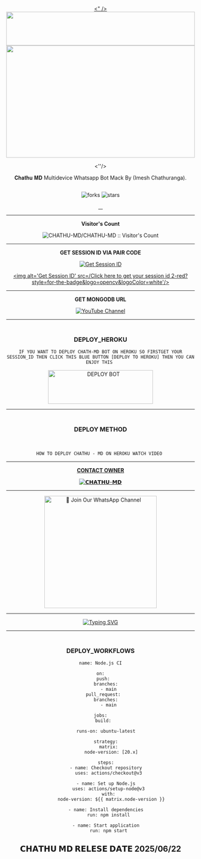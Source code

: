 <div align="center">

 <p align="center">
<a href="https://git.io/typing-svg"><" /></a>


 <img src="" height="90" width="100%">
 <br>
 
<img src="https://i.ibb.co/xScC16P0/SulaMd.jpg" height="300" width="100%">

<br>

<a><''/></a>

𝐂𝐡𝐚𝐭𝐡𝐮 𝐌𝐃 Multidevice Whatsapp Bot Mack By (Imesh Chathuranga).

<a><img src=''/></a>
<br>

![forks]()            ![stars]()

<p align="center">
  <a href="https://github.com/CHATHU-MD/CHATHU-MD">
    <img src="">

  </a>
  <a href="https://github.com/CHATHU-MD/CHATHU-MD">
    <img src="">

  </a>
  <a href="https://github.com/CHATHU-MD/CHATHU-MD">
    <img src="">

  </a>
  <a href="https://github.com/CHATHU-MD/CHATHU-MD">
    <img src="">

  </a>
  </p>
 <hr>
 
 <b>Visitor's Count</b>
 
<p align="center"><img src="" alt="CHATHU-MD/CHATHU-MD :: Visitor's Count" old_src="https://profile-counter.glitch.me/{CHATHU-MD}/count.svg" /></p>
 
<hr>

<b>GET SESSION ID VIA PAIR CODE </b>

<a href='https://chathu-md-j3jq.onrender.com' target="_blank"><img alt='Get Session ID' src='/Click here to get your session id 1-blue?style=for-the-badge&logo=opencv&logoColor=white'/></a>

<a href='https://Chathu-Md web-69ef41909ab5.herokuapp.com/' target="_blank"><img alt='Get Session ID' src=/Click here to get your session id 2-red?style=for-the-badge&logo=opencv&logoColor=white'/></a>

<hr>

<b>GET MONGODB URL</b>
    
<a href="--" target="_blank">
    <img src="" alt="YouTube Channel"></a>
 
<hr>

### <br>   DEPLOY_HEROKU 

`IF YOU WANT TO DEPLOY CHATH-MD BOT ON HEROKU SO FIRSTGET YOUR SESSION_ID THEN CLICK THIS BLUE BUTTON [DEPLOY TO HEROKU] THEN YOU CAN ENJOY THIS `

 
<a href="https://dashboard.heroku.com/new-app?template=https://github.com/CHATHU-MD/SCHATHU-MD" target="blank"><img align="center" src="" alt="DEPLOY BOT" height="90" width="280" /></a>

<hr>

### <br>  DEPLOY METHOD 

<br>

` HOW TO DEPLOY CHATHU - MD ON HEROKU WATCH VIDEO  `

<p align="center">
   <a href="Enter You Yt URl"
    </a>
</p>

<hr>

<b>CONTACT OWNER</b>

[![𝗖𝗛𝗔𝗧𝗛𝗨-𝗠𝗗]()](https://wa.me/+94750893377)

<hr>

<a href="https://whatsapp.com/channel/0029VbAhEfaKLaHnxYcTvb3l"><img src="" alt="📎 Join Our WhatsApp Channel" width="300"></a>

<hr>

 </p>
    <p align="center">
<a href="https://git.io/typing-svg"><img src="https://readme-typing-svg.demolab.com?font=EB+Garamond&weight=800&size=28&duration=4000&pause=1000&random=false&width=435&lines=𝐖𝐄𝐋𝐂𝐎𝐌𝐄+𝐓𝐎+𝗖𝗛𝗔𝗧𝗛𝗨+𝗠𝗗++𝐁𝐎𝐓" alt="Typing SVG" /></a>

<hr>

### <br>   DEPLOY_WORKFLOWS 
```
name: Node.js CI

on:
  push:
    branches:
      - main
  pull_request:
    branches:
      - main

jobs:
  build:

    runs-on: ubuntu-latest

    strategy:
      matrix:
        node-version: [20.x]

    steps:
    - name: Checkout repository
      uses: actions/checkout@v3

    - name: Set up Node.js
      uses: actions/setup-node@v3
      with:
        node-version: ${{ matrix.node-version }}

    - name: Install dependencies
      run: npm install

    - name: Start application
      run: npm start
```

## 𝗖𝗛𝗔𝗧𝗛𝗨 𝗠𝗗 𝗥𝗘𝗟𝗘𝗦𝗘 𝗗𝗔𝗧𝗘 2025/06/22
